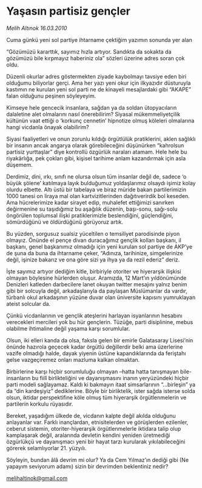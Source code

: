 # Yaşasın partisiz gençler

*Melih Altınok 16.03.2010*

<div class="yazi"><p>Cuma günkü yeni sol partiye ihtarname çektiğim yazımın sonunda yer alan</p>
<p>“Gözümüzü kararttık, sayımız hızla artıyor. Sandıkta da sokakta da gözümüzü bile kırpmayız haberiniz ola” sözleri üzerine adres soran çok oldu.</p>
<p>Düzenli okurlar adres göstermekten ziyade kaybolmayı tavsiye eden biri olduğumu biliyorlar gerçi. Ama her yazı yeni okur için ilkyazıdır düsturuyla kastımın ne kurulan yeni sol parti ne de kinayeli mesajlardaki gibi “AKAPE” falan olduğunu peşinen söyleyeyim.</p>
<p>Kimseye hele gencecik insanlara, sağdan ya da soldan ütopyacıların dalaletine alet olmalarını nasıl önerebilirim? Siyasal mükemmeliyetçilik kültünün vaat ettiği o ‘korkunç cennetin’ hipnotize olmuş köleleri olmalarına hangi vicdanla önayak olabilirim?</p>
<p>Siyasi faaliyetleri ve onun zorunlu kıldığı örgütlülük pratiklerini, aklen sağlıklı bir insanın ancak angarya olarak görebileceğini düşünürken “kahrolsun partisiz yurttaşlar” diye kontrollü özgürlük naraları atamam. Hele hele bu riyakârlığa, pek çokları gibi, kişisel tarihime anlam kazandırmak için asla düşemem.</p>
<p>Derdimiz, dini, ırkı, sınıfı ne olursa olsun tüm insanlar değil de, sadece ‘o büyük şölene’ katılmaya layık bulduğumuz yoldaşlarımız olsaydı işimiz kolay olurdu elbette. Altı üstü bir tabelaya ve biraz müride bakan partilerimizin 1000 tanesi on liraya mal olan kartvizitlerinden dağıtıverirdik bol keseden. Ama hücrelerimize kadar sirayet edip, muhalefet ettiğimizi sanırken değirmenine su taşıdığımız bu aşağılık düzenin, başı-sonu, sağı-solu öngörülen toplumsal ilişki pratiklerimizle beslendiğini, güçlendiğini, sömürdüğünü ve öldürdüğünü görüyoruz artık.</p>
<p>Bu yüzden, sorgusuz sualsiz yüceltilen o temsiliyet parodisinde piyon olmayız. Önünde el pençe divan duracağımız gençlik kolları başkanı, il başkanı, genel başkanımız olmadığı için yeni kurulan sol partiye de AKP’ye de şuna da buna da ihtarname çeker, “Adınıza, tarihinize, simgelerinize değil, işinize bakarız ve ona göre sizi ya ihya ya da rezil ederiz” deriz.</p>
<p>İşte sayımız artıyor dediğim kitle, birbiriyle otoriter ve hiyerarşik ilişkisi olmayan böylesine hürlerden oluşur. Aramızda, 12 Mart’ın yıldönümünde Denizleri katleden darbecilere lanet okuyan twitter mesajını yalnız benim gibi bir solcuyla değil, arkadaşlarıyla da paylaşan Müslümanlar da vardır, türbanlı okul arkadaşının yüzüne duvar olan üniversite kapısını yumruklayan ateist solcular da.</p>
<p>Çünkü vicdanlarının ve gençlik ateşlerini harlayan isyanlarının hesabını verecekleri mercileri yok bu hür gençlerin. Tüzüğe, parti disiplinine, mebus olabilme ihtimaline değil yaşama karşı sorumlular.</p>
<p>Olsun, iki elleri kanda da olsa, faksla gelen bir emirle Galatasaray Lisesi’nin önünde hazırola geçecek kadar örgütlü değillerdir belki ama üzerlerine vazife olmadığı halde, dayak yiyenin üstüne kapandıklarında da feriştahı gelse vazgeçiremez onları mazluma kalkan olmaktan.</p>
<p>Birbirlerine karşı hiçbir sorumluluğu olmayan –hatta hatta tanışmayan bile- insanların bu fiilî birlikteliğini ve dayanışmasını inanın yeryüzündeki hiçbir parti modeli sağlayamaz. Kaldı ki bakmayın itaat simsarlarının “...birleşin” ya da “din kardeşiyiz” dediklerine. Böyle bir birliktelik, ister sağda isterse solda olsun, iktidar perspektifine köle olmuş tüm hiyerarşik örgütlenmelerin ve partilerin korkulu rüyasıdır.</p>
<p>Bereket, yaşadığım ülkede de, vicdanın kalpte değil akılda olduğunu anlayanlar var. Farklı inançlardan, etnisitelerden ve görüşlerden ezilenler, ceberut sistemin, otoriter-hiyerarşik örgütlenmelerle iktidara talip olup kamplaşarak değil, aralarında devletin kendini yeniden üretmediği özgürlükçü ve dayanışmacı yeni bir hayat tarzı kurularak yıkılabileceğini görerek selamlıyorlar 21. yüzyılı.</p>
<p>Söyleyin, bundan âlâ devrim mi olur? Ya da Cem Yılmaz’ın dediği gibi (Ne yapayım seviyorum adamı) sizin bir devrimden beklentiniz nedir?</p>
<p><a href="mailto:melihaltinok@gmail.com">melihaltinok@gmail.com</a></p>
</div>
